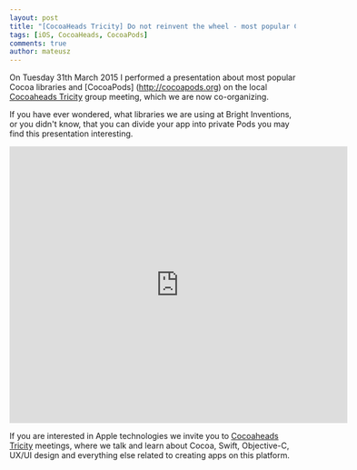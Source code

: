 ```yaml
---
layout: post
title: "[CocoaHeads Tricity] Do not reinvent the wheel - most popular Cocoa libraries"
tags: [iOS, CocoaHeads, CocoaPods]
comments: true
author: mateusz
---
```


On Tuesday 31th March 2015 I performed a presentation about most popular Cocoa libraries and [CocoaPods] (http://cocoapods.org) on the local [Cocoaheads Tricity](https://www.facebook.com/CocoaHeadsTricity) group meeting, which we are now co-organizing. 

If you have ever wondered, what libraries we are using at Bright Inventions, or you didn't know, that you can divide your app into private Pods you may find this presentation interesting.

<iframe src="http://www.slideshare.net/slideshow/embed_code/46525497" frameborder="0" width="595px" height="487px" allowfullscreen="true" mozallowfullscreen="true" webkitallowfullscreen="true"></iframe><br />

If you are interested in Apple technologies we invite you to [Cocoaheads Tricity](https://www.facebook.com/CocoaHeadsTricity) meetings, where we talk and learn about Cocoa, Swift, Objective-C, UX/UI design and everything else related to creating apps on this platform.




